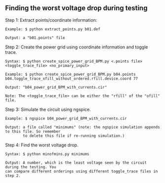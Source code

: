 Finding the worst voltage drop during testing
------------------

Step 1: Extract points/coordinate information:

    Example: $ python extract_points.py b01.def

    Output: a "b01.points" file

Step 2: Create the power grid using coordinate information and toggle trace.

    Syntax: $ python create_spice_power_grid_BPM.py <.points file> <toggle_trace_file> <no_primary_input>
    
    Example: $ python create_spice_power_grid_BPM.py b04.points b04.toggle_trace_xfill_without_ordered.rfill.device.coord 77

    Output: "b04_power_grid_BPM_with_currents.cir"

    Note: The <toggle_trace_file> can be either the "rfill" of the "ofill" file.

Step 3: Simulate the circuit using ngspice.
    
    Example: $ ngspice b04_power_grid_BPM_with_currents.cir

    Output: a file called "minimums" (note: the ngspice simulation appends to this file. So remember
            to delete this file if re-running simulation.)

Step 4: Find the worst voltage drop.
    
    Syntax: $ python minofmins.py minimums

    Output: A number, which is the least voltage seen by the circuit during the testing. You
    can compare different orderings using different toggle_trace files in step 2.
